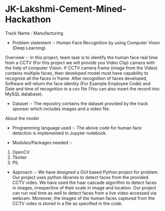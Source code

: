 # JK-Lakshmi-Cement-Mined-Hackathon

Track Name : Manufacturing

- Problem statement :-
Human Face Recognition by using Computer Vison (Deep Learning)

Overview :-
In this project, team task is to identify the human face real time from a CCTV (For this project we will provide you Video Clip) camera with the help of computer Vision. If CCTV camera frame (image from the Video) contains multiple faces, then developed model must have capability to recognize all the faces in frame.
After recognition of faces developed, Software will return the face identity (For Example Employee Code) and Date and time of recognition in a csv file (You can also insert the record into MySQL database).

 - Dataset :-
The repositry contains the dataset provided by the track sponser which includes images and a video file.

About the model

 - Programming language used :-
The above code for human face detection is implemented in Jupyter notebook.

- Modules/Packages needed :-
1. OpenCV
2. Tkinter
3. PIL

- Approach :-
We have designed a GUI based Python project for problem. 
Our project uses python libraries to detect faces from the provided CCTV video.
We have used the haar cascade algorithm to detect faces in images, irrespective of their scale in image and location. 
Our project can run real time as well to detect faces from a live video accessed via webcam. 
Moreover, the images of the human faces captured from the CCTV video is stored in a file as specified in the code.
